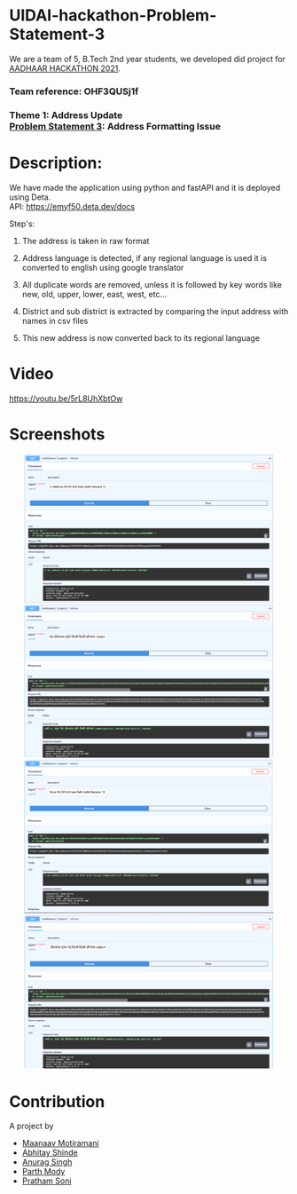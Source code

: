 # UIDAI-hackathon-Problem-Statement-3

We are a team of 5, B.Tech 2nd year students, we developed did project for [AADHAAR HACKATHON 2021](https://hackathon.uidai.gov.in/).
### Team reference: OHF3QUSj1f
### Theme 1: Address Update <br> [Problem Statement 3](https://hackathon.uidai.gov.in/problem-statement): Address Formatting Issue

# Description:
We have made the application using python and fastAPI and it is deployed using Deta.
<br> API: https://emyf50.deta.dev/docs

Step's:

1. The address is taken in raw format

2. Address language is detected, if any regional language is used it is converted to english using google translator

3. All duplicate words are removed, unless it is followed by key words like new, old, upper, lower, east, west, etc...

4. District and sub district is extracted by comparing the input address with names in csv files

5. This new address is now converted back to its regional language

# Video
https://youtu.be/5rL8UhXbtOw

# Screenshots
<p align = "center">
  <img src="https://github.com/Maanaav/UIDAI-hackathon-Problem-Statement-3/blob/main/assets/screen1.PNG" width="450" />
  <img src="https://github.com/Maanaav/UIDAI-hackathon-Problem-Statement-3/blob/main/assets/screen2.PNG" width="450" />
  <img src="https://github.com/Maanaav/UIDAI-hackathon-Problem-Statement-3/blob/main/assets/screen3.PNG" width="450" />
  <img src="https://github.com/Maanaav/UIDAI-hackathon-Problem-Statement-3/blob/main/assets/screen4.PNG" width="450" />
</p>

# Contribution
A project by <br>
- [Maanaav Motiramani](https://github.com/Maanaav) <br>
- [Abhitay Shinde](https://github.com/Abhitay)
- [Anurag Singh](https://github.com/Anurag1902)
- [Parth Mody](https://github.com/ParthMody)
- [Pratham Soni](https://github.com/PrathamSoni4473)
